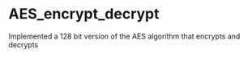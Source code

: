 # AES_encrypt_decrypt
 
Implemented a 128 bit version of the AES algorithm that encrypts and decrypts
